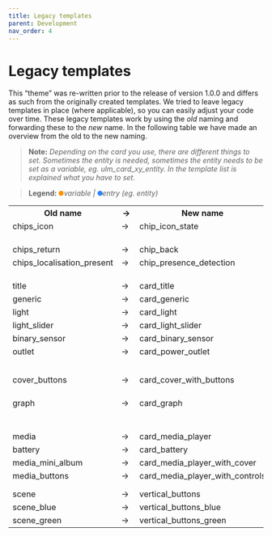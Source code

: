 ```yaml
---
title: Legacy templates
parent: Development
nav_order: 4
---
```

# [](#legacy-templates)Legacy templates

This “theme” was re-written prior to the release of version 1.0.0 and differs as such from the originally created templates. We tried to leave legacy templates in place (where applicable), so you can easily adjust your code over time. These legacy templates work by using the _old_ naming and forwarding these to the _new_ name. In the following table we have made an overview from the old to the new naming.

> **Note:** _Depending on the card you use, there are different things to set. Sometimes the entity is needed, sometimes the entity needs to be set as a variable, eg. ulm_card_xy_entity. In the template list is explained what you have to set._

> **Legend:** _<span style="height: 10px; width: 10px; background-color: #FF9101; border-radius: 50%; display: inline-block;"></span>variable | <span style="height: 10px; width: 10px; background-color: #2C84FA; border-radius: 50%; display: inline-block;"></span>entry (eg. entity)_

<div class="table-wrapper">

<table>

<tbody>

<tr>

<th>Old name</th>

<th style="min-width: 20px; width: 20px;">→</th>

<th>New name</th>

<th>New variables/entries</th>

</tr>

<tr>

<td style="vertical-align: top;">chips_icon</td>

<td style="vertical-align: top; min-width: 20px; width: 20px;">→</td>

<td style="vertical-align: top;">chip_icon_state</td>

<td style="vertical-align: top;"><span style="height: 10px; width: 10px; background-color: #FF9101; border-radius: 50%; display: inline-block;"></span> ulm_chip_icon_state_icon  
<span style="height: 10px; width: 10px; background-color: #FF9101; border-radius: 50%; display: inline-block;"></span> ulm_chip_icon_state_entity</td>

</tr>

<tr>

<td style="vertical-align: top;">chips_return</td>

<td style="vertical-align: top; min-width: 20px; width: 20px;">→</td>

<td style="vertical-align: top;">chip_back</td>

<td style="vertical-align: top;"><span style="height: 10px; width: 10px; background-color: #FF9101; border-radius: 50%; display: inline-block;"></span> ulm_chip_back_path</td>

</tr>

<tr>

<td style="vertical-align: top;">chips_localisation_present</td>

<td style="vertical-align: top; min-width: 20px; width: 20px;">→</td>

<td style="vertical-align: top;">chip_presence_detection</td>

<td style="vertical-align: top;"><span style="height: 10px; width: 10px; background-color: #FF9101; border-radius: 50%; display: inline-block;"></span> ulm_chip_presence_counter_residents  
<span style="height: 10px; width: 10px; background-color: #FF9101; border-radius: 50%; display: inline-block;"></span> ulm_chip_presence_counter_guests</td>

</tr>

<tr>

<td style="vertical-align: top;">title</td>

<td style="vertical-align: top; min-width: 20px; width: 20px;">→</td>

<td style="vertical-align: top;">card_title</td>

<td style="vertical-align: top;"></td>

</tr>

<tr>

<td style="vertical-align: top;">generic</td>

<td style="vertical-align: top; min-width: 20px; width: 20px;">→</td>

<td style="vertical-align: top;">card_generic</td>

<td style="vertical-align: top;"></td>

</tr>

<tr>

<td style="vertical-align: top;">light</td>

<td style="vertical-align: top; min-width: 20px; width: 20px;">→</td>

<td style="vertical-align: top;">card_light</td>

<td style="vertical-align: top;"></td>

</tr>

<tr>

<td style="vertical-align: top;">light_slider</td>

<td style="vertical-align: top; min-width: 20px; width: 20px;">→</td>

<td style="vertical-align: top;">card_light_slider</td>

<td style="vertical-align: top;"><span style="height: 10px; width: 10px; background-color: #FF9101; border-radius: 50%; display: inline-block;"></span> ulm_card_light_slider_name</td>

</tr>

<tr>

<td style="vertical-align: top;">binary_sensor</td>

<td style="vertical-align: top; min-width: 20px; width: 20px;">→</td>

<td style="vertical-align: top;">card_binary_sensor</td>

<td style="vertical-align: top;"></td>

</tr>

<tr>

<td style="vertical-align: top;">outlet</td>

<td style="vertical-align: top; min-width: 20px; width: 20px;">→</td>

<td style="vertical-align: top;">card_power_outlet</td>

<td style="vertical-align: top;"><span style="height: 10px; width: 10px; background-color: #FF9101; border-radius: 50%; display: inline-block;"></span> ulm_card_power_outlet_consumption_sensor  
<span style="height: 10px; width: 10px; background-color: #2C84FA; border-radius: 50%; display: inline-block;"></span> name</td>

</tr>

<tr>

<td style="vertical-align: top;">cover_buttons</td>

<td style="vertical-align: top; min-width: 20px; width: 20px;">→</td>

<td style="vertical-align: top;">card_cover_with_buttons</td>

<td style="vertical-align: top;"><span style="height: 10px; width: 10px; background-color: #FF9101; border-radius: 50%; display: inline-block;"></span> ulm_card_cover_with_buttons_name  
<span style="height: 10px; width: 10px; background-color: #FF9101; border-radius: 50%; display: inline-block;"></span> ulm_card_cover_with_buttons_entity</td>

</tr>

<tr>

<td style="vertical-align: top;">graph</td>

<td style="vertical-align: top; min-width: 20px; width: 20px;">→</td>

<td style="vertical-align: top;">card_graph</td>

<td style="vertical-align: top;"><span style="height: 10px; width: 10px; background-color: #FF9101; border-radius: 50%; display: inline-block;"></span> ulm_card_graph_color  
<span style="height: 10px; width: 10px; background-color: #FF9101; border-radius: 50%; display: inline-block;"></span> ulm_card_graph_name  
<span style="height: 10px; width: 10px; background-color: #FF9101; border-radius: 50%; display: inline-block;"></span> ulm_card_graph_entity</td>

</tr>

<tr>

<td style="vertical-align: top;">media</td>

<td style="vertical-align: top; min-width: 20px; width: 20px;">→</td>

<td style="vertical-align: top;">card_media_player</td>

<td style="vertical-align: top;"></td>

</tr>

<tr>

<td style="vertical-align: top;">battery</td>

<td style="vertical-align: top; min-width: 20px; width: 20px;">→</td>

<td style="vertical-align: top;">card_battery</td>

<td style="vertical-align: top;"><span style="height: 10px; width: 10px; background-color: #FF9101; border-radius: 50%; display: inline-block;"></span> ulm_card_battery_attribute</td>

</tr>

<tr>

<td style="vertical-align: top;">media_mini_album</td>

<td style="vertical-align: top; min-width: 20px; width: 20px;">→</td>

<td style="vertical-align: top;">card_media_player_with_cover</td>

<td style="vertical-align: top;"></td>

</tr>

<tr>

<td style="vertical-align: top;">media_buttons</td>

<td style="vertical-align: top; min-width: 20px; width: 20px;">→</td>

<td style="vertical-align: top;">card_media_player_with_controls</td>

<td style="vertical-align: top;"><span style="height: 10px; width: 10px; background-color: #FF9101; border-radius: 50%; display: inline-block;"></span> ulm_card_media_player_with_controls_entity</td>

</tr>

<tr>

<td style="vertical-align: top;">scene</td>

<td style="vertical-align: top; min-width: 20px; width: 20px;">→</td>

<td style="vertical-align: top;">vertical_buttons</td>

<td style="vertical-align: top;"></td>

</tr>

<tr>

<td style="vertical-align: top;">scene_blue</td>

<td style="vertical-align: top; min-width: 20px; width: 20px;">→</td>

<td style="vertical-align: top;">vertical_buttons_blue</td>

<td style="vertical-align: top;"></td>

</tr>

<tr>

<td style="vertical-align: top;">scene_green</td>

<td style="vertical-align: top; min-width: 20px; width: 20px;">→</td>

<td style="vertical-align: top;">vertical_buttons_green</td>

<td style="vertical-align: top;"></td>

</tr>

</tbody>

</table>

</div>

